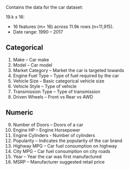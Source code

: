 Contains the data for the car dataset:

19.k x 16:
- 16 features (m= 16) across 11.9k rows (n=11,915). 
- Date range: 1990 – 2017



## Categorical
1.	Make – Car make
2.	Model – Car model
3.	Market Category – Market the car is targeted towards
4.	Engine Fuel Type – Type of fuel required by the car
5.	Vehicle Size – Basic categorical vehicle size
6.	Vehicle Style – Type of vehicle
7.	Transmission Type – Type of transmission
8.	Driven Wheels – Front vs Rear vs AWD


## Numeric

9.  Number of Doors – Doors of a car
10. Engine HP – Engine Horsepower
11. Engine Cylinders - Number of cylinders
12. Popularity – Indicates the popularity of the car brand
13. Highway MPG – Car fuel consumption on highway
14. City MPG – Car fuel consumption on city roads
15. Year – Year the car was first manufactured
16. MSRP – Manufacturer suggested retail price
